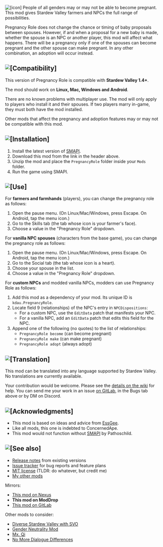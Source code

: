![[icon]](https://kdau.gitlab.io/PregnancyRole/icon.png) People of all genders may or may not be able to become pregnant. This mod gives Stardew Valley farmers and NPCs the full range of possibilities.

Pregnancy Role does not change the chance or timing of baby proposals between spouses. However, if and when a proposal for a new baby is made, whether the spouse is an NPC or another player, this mod will affect what happens. There will be a pregnancy only if one of the spouses can become pregnant and the other spouse can make pregnant. In any other combination, an adoption will occur instead.

## ![[Compatibility]](https://kdau.gitlab.io/headers/compatibility.png)

This version of Pregnancy Role is compatible with **Stardew Valley 1.4+**.

The mod should work on **Linux, Mac, Windows and Android**.

There are no known problems with multiplayer use. The mod will only apply to players who install it and their spouses. If two players marry in-game, they must both have the mod installed.

Other mods that affect the pregnancy and adoption features may or may not be compatible with this mod.

## ![[Installation]](https://kdau.gitlab.io/headers/installation.png)

1. Install the latest version of [SMAPI](https://smapi.io/).
1. Download this mod from the link in the header above.
1. Unzip the mod and place the `PregnancyRole` folder inside your `Mods` folder.
1. Run the game using SMAPI.

## ![[Use]](https://kdau.gitlab.io/headers/use.png)

For **farmers and farmhands** (players), you can change the pregnancy role as follows:

1. Open the pause menu. (On Linux/Mac/Windows, press Escape. On Android, tap the menu icon.)
1. Go to the Skills tab (the tab whose icon is your farmer's face).
1. Choose a value in the "Pregnancy Role" dropdown.

For **vanilla NPC spouses** (characters from the base game), you can change the pregnancy role as follows:

1. Open the pause menu. (On Linux/Mac/Windows, press Escape. On Android, tap the menu icon.)
1. Go to the Social tab (the tab whose icon is a heart).
1. Choose your spouse in the list.
1. Choose a value in the "Pregnancy Role" dropdown.

For **custom NPCs** and modded vanilla NPCs, modders can use Pregnancy Role as follows:

1. Add this mod as a dependency of your mod. Its unique ID is `kdau.PregnancyRole`.
1. Locate field 9 (relationships) of the NPC's entry in `NPCDispositions`:
	* For a custom NPC, use the `EditData` patch that manifests your NPC.
	* For a vanilla NPC, add an `EditData` patch that edits this field for the NPC.
1. Append one of the following (no quotes) to the list of relationships:
	* `PregnancyRole become` (can become pregnant)
	* `PregnancyRole make` (can make pregnant)
	* `PregnancyRole adopt` (always adopt)

## ![[Translation]](https://kdau.gitlab.io/headers/translation.png)

This mod can be translated into any language supported by Stardew Valley. No translations are currently available.

Your contribution would be welcome. Please see the [details on the wiki](https://stardewvalleywiki.com/Modding:Translations) for help. You can send me your work in an issue [on GitLab](https://gitlab.com/kdau/pregnancyrole/-/issues), in the Bugs tab above or by DM on Discord.

## ![[Acknowledgments]](https://kdau.gitlab.io/headers/acknowledgments.png)

* This mod is based on ideas and advice from [EssGee](https://www.nexusmods.com/stardewvalley/users/83595503).
* Like all mods, this one is indebted to ConcernedApe.
* This mod would not function without [SMAPI](https://smapi.io/) by Pathoschild.

## ![[See also]](https://kdau.gitlab.io/headers/see-also.png)

* [Release notes](https://gitlab.com/kdau/pregnancyrole/-/blob/master/doc/RELEASE-NOTES.md) from existing versions
* [Issue tracker](https://gitlab.com/kdau/pregnancyrole/-/issues) for bug reports and feature plans
* [MIT license](https://gitlab.com/kdau/pregnancyrole/-/blob/master/LICENSE) (TLDR: do whatever, but credit me)
* [My other mods](https://kdau.gitlab.io)

Mirrors:

* [This mod on Nexus](https://www.nexusmods.com/stardewvalley/mods/5762)
* **This mod on ModDrop**
* [This mod on GitLab](https://gitlab.com/kdau/pregnancyrole)

Other mods to consider:

* [Diverse Stardew Valley with SVO](https://www.moddrop.com/stardew-valley/mods/580603-diverse-stardew-valley-with-seasonal-villager-outfits-dsvo)
* [Gender Neutrality Mod](https://www.nexusmods.com/stardewvalley/mods/722)
* [Mx. Qi](https://www.nexusmods.com/stardewvalley/mods/4310)
* [No More Dialogue Differences](https://www.nexusmods.com/stardewvalley/mods/4459)
